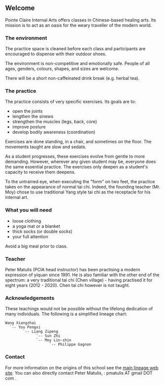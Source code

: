 ## Welcome

Pointe Claire Internal Arts offers classes in Chinese-based healing arts. Its
mission is to act as an oasis for the weary traveller of the modern world.

### The environment

The practice space is cleaned before each class and participants are encouraged
to dispense with their outdoor shoes.

The environment is non-competitive and emotionally safe. People of all ages,
genders, colours, shapes, and sizes are welcome.

There will be a short non-caffeinated drink break (e.g. herbal tea).

### The practice

The practice consists of very specific exercises. Its goals are to:

* open the joints
* lengthen the sinews
* strengthen the muscles (legs, back, core)
* improve posture
* develop bodily awareness (coordination)

Exercises are done standing, in a chair, and sometimes on the floor. The
movements taught are slow and sedate.

As a student progresses, these exercises evolve from gentle to more demanding.
However, wherever any given student may be, everyone does the same essential
practice. The exercises only deepen as a student's capacity to receive them
deepens.

To the untrained eye, when executing the "form" on two feet, the practice takes
on the appearance of normal tai chi. Indeed, the founding teacher (Mr. Moy)
chose to use traditional Yang style tai chi as the receptacle for his internal
art.

### What you will need

* loose clothing
* a yoga mat or a blanket
* thick socks (or double socks)
* your full attention

Avoid a big meal prior to class.

### Teacher

Peter Matulis (PCIA head instructor) has been practising a modern expression of
yiquan since 1991. He is also familiar with the other end of the spectrum: a
very traditional tai chi (Chen village) - having practised it for eight
years (2012 - 2020). Chen tai chi however is not taught.

### Acknowledgements

These teachings would not be possible without the lifelong dedication of many
individuals. The following is a simplified lineage chart:

```
Wang Xiangzhai
  `-- You Pengxi
        `-- Liang Zipeng
              `-- Sun Zhi
              `-- Moy Lin-shin
                    `-- Philippe Gagnon
```

### Contact

For more information on the origins of this school see the [main lineage web
site](https://taichinuances.com/). You can also directly contact Peter Matulis,
: pmatulis AT gmail DOT com .
